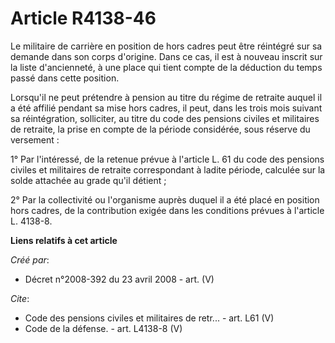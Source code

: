 # Article R4138-46

Le militaire de carrière en position de hors cadres peut être réintégré sur sa demande dans son corps d'origine. Dans ce cas,
il est à nouveau inscrit sur la liste d'ancienneté, à une place qui tient compte de la déduction du temps passé dans cette
position. 

Lorsqu'il ne peut prétendre à pension au titre du régime de retraite auquel il a été affilié pendant sa mise hors cadres, il
peut, dans les trois mois suivant sa réintégration, solliciter, au titre du code des pensions civiles et militaires de
retraite, la prise en compte de la période considérée, sous réserve du versement : 

1° Par l'intéressé, de la retenue prévue à l'article L. 61 du code des pensions civiles et militaires de retraite
correspondant à ladite période, calculée sur la solde attachée au grade qu'il détient ; 

2° Par la collectivité ou l'organisme auprès duquel il a été placé en position hors cadres, de la contribution exigée dans
les conditions prévues à l'article L. 4138-8.

**Liens relatifs à cet article**

_Créé par_:

  - Décret n°2008-392 du 23 avril 2008 - art. (V)

_Cite_:

  - Code des pensions civiles et militaires de retr... - art. L61 (V)
  - Code de la défense. - art. L4138-8 (V)
